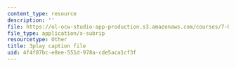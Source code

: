 ```yaml
---
content_type: resource
description: ''
file: https://ol-ocw-studio-app-production.s3.amazonaws.com/courses/7-014-introductory-biology-spring-2005/4f4f87bce8ee551d978acde5aca1cf3f_LBR4pEC7kwU.vtt
file_type: application/x-subrip
resourcetype: Other
title: 3play caption file
uid: 4f4f87bc-e8ee-551d-978a-cde5aca1cf3f
---
```

